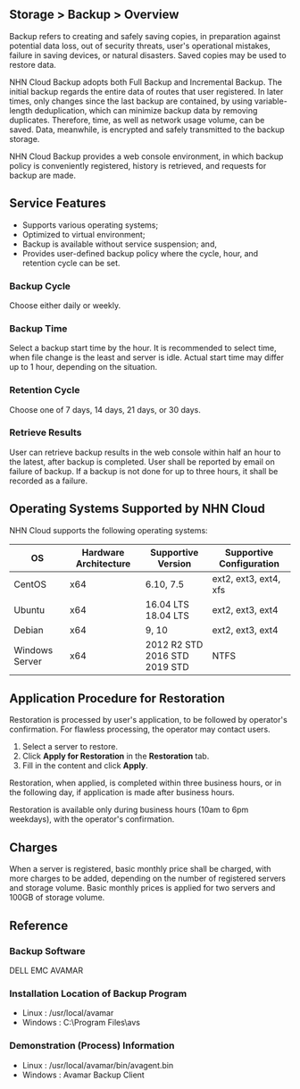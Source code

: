 ## Storage > Backup > Overview

Backup refers to creating and safely saving copies, in preparation against potential data loss, out of security threats, user's operational mistakes, failure in saving devices, or natural disasters. Saved copies may be used to restore data.  

NHN Cloud Backup adopts both Full Backup and Incremental Backup. The initial backup regards the entire data of routes that user registered. In later times, only changes since the last backup are contained, by using variable-length deduplication, which can minimize backup data by removing duplicates.  Therefore, time, as well as network usage volume, can be saved. Data, meanwhile, is encrypted and safely transmitted to the backup storage.

NHN Cloud Backup provides a web console environment, in which backup policy is conveniently registered, history is retrieved, and requests for backup are made.

## Service Features
* Supports various operating systems;
* Optimized to virtual environment;
* Backup is available without service suspension; and,
* Provides user-defined backup policy where the cycle, hour, and retention cycle can be set.

### Backup Cycle
Choose either daily or weekly.

### Backup Time
Select a backup start time by the hour. It is recommended to select time, when file change is the least and server is idle.  Actual start time may differ up to 1 hour, depending on the situation.  

### Retention Cycle
Choose one of 7 days, 14 days, 21 days, or 30 days.

### Retrieve Results
User can retrieve backup results in the web console within half an hour to the latest, after backup is completed. User shall be reported by email on failure of backup. If a backup is not done for up to three hours, it shall be recorded as a failure.

## Operating Systems Supported by NHN Cloud
NHN Cloud supports the following operating systems:

| OS | Hardware Architecture | Supportive Version | Supportive Configuration |
| --- | --- | --- | --- |
| CentOS | x64 | 6.10, 7.5 | ext2, ext3, ext4, xfs |
| Ubuntu | x64 | 16.04 LTS<br/>18.04 LTS | ext2, ext3, ext4 |
| Debian | x64 | 9, 10 | ext2, ext3, ext4 |
| Windows Server | x64 | 2012 R2 STD<br/>2016 STD<br/>2019 STD | NTFS |

## Application Procedure for Restoration
Restoration is processed by user's application, to be followed by operator's confirmation. For flawless processing, the operator may contact users.  

1. Select a server to restore.
2. Click **Apply for Restoration** in the **Restoration** tab.
3. Fill in the content and click **Apply**.

Restoration, when applied, is completed within three business hours, or in the following day, if application is made after business hours.

Restoration is available only during business hours (10am to 6pm weekdays), with the operator's confirmation.

## Charges  
When a server is registered, basic monthly price shall be charged, with more charges to be added, depending on the number of registered servers and storage volume. Basic monthly prices is applied for two servers and 100GB of storage volume.  

## Reference  
### Backup Software
DELL EMC AVAMAR

### Installation Location of Backup Program
* Linux : /usr/local/avamar
* Windows : C:\Program Files\avs

### Demonstration (Process) Information
* Linux : /usr/local/avamar/bin/avagent.bin
* Windows : Avamar Backup Client
